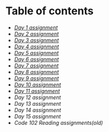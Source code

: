 # Table of contents

- [*Day 1 assignment*](class-01.md)
- [*Day 2 assignment*](class-02.md)
- [*Day 3 assignment*](class-03.md)
- [*Day 4 assignment*](class-04.md)
- [*Day 5 assignment*](class-05.md)
- [*Day 6 assignment*](class-06.md)
- [*Day 7 assignment*](class-07.md)
- [*Day 8 assignment*](class-08.md)
- [*Day 9 assignment*](class-09.md)
- [*Day 10 assignment*](class-10.md)
- [*Day 11 assignment*](class-11.md)
- *Day 12 assignment*
- *Day 13 assignment*
- *Day 14 assignment*
- *Day 15 assignment*
- *Code 102 Reading assignments(old)*
